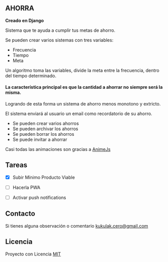 

## AHORRA
**Creado en Django**

Sistema que te ayuda a cumplir tus metas de ahorro.

Se pueden crear varios sistemas con tres variables: 

* Frecuencia
* Tiempo
* Meta

Un algoritmo toma las variables, divide la meta entre la frecuencia, dentro del tiempo determinado.
#### La característica principal es que la cantidad a ahorrar no siempre será la misma.

Logrando de esta forma un sistema de ahorro menos monotono y extricto.

El sistema enviará al usuario un email como recordatorio de su ahorro.

* Se pueden crear varios ahorros
* Se pueden archivar los ahorros
* Se pueden borrar los ahorros
* Se puede invitar a ahorrar


Casi todas las animaciones son gracias a [AnimeJs](https://animejs.com/documentation/)

## Tareas

- [x] Subir Mínimo Producto Viable
- [ ] Hacerla PWA
- [ ] Activar push notifications


## Contacto

Si tienes alguna observación o comentario <kukulak.cero@gmail.com>


## Licencia

Proyecto con Licencia [MIT](http://www.opensource.org/licenses/mit-license.php) 

